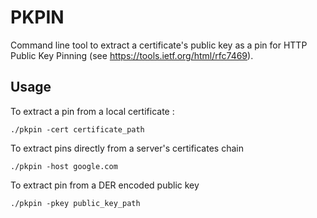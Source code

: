 # PKPIN

Command line tool to extract a certificate's public key as a pin for HTTP Public Key Pinning (see https://tools.ietf.org/html/rfc7469).

## Usage

To extract a pin from a local certificate :

``./pkpin -cert certificate_path``

To extract pins directly from a server's certificates chain

``./pkpin -host google.com``

To extract pin from a DER encoded public key

``./pkpin -pkey public_key_path``
